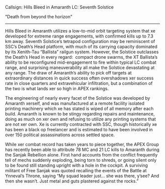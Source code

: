 Callsign: Hills Bleed in Amaranth
LC: Seventh Solstice

"Death from beyond the horizon"

---

Hills Bleed in Amaranth utilizes a low-to-mid orbit targeting system that xe developed for extreme range engagements, with confirmed kills up to 7.3 km away. Seventh Solstice’s tetrapod configuration may be reminiscent of SSC’s Death’s Head platform, with much of its carrying capacity dominated by its Xenith-Tau “Ballista” railgun system. However, the Solstice outclasses the Death’s Head in every regard:  compact drone swarms, the XT Ballista’s ability to be reconfigured mid-engagement to fire within typical LC combat range, and surprising maneuverability all make the Solstice devastating at any range. The draw of Amaranth’s ability to pick off targets at extraordinary distances in quick success often overshadows xer success rate in close quarters and extravehicular infiltration, but a combination of the two is what lands xer so high in APEX rankings. 

The engineering of nearly every facet of the Solstice was developed by Amaranth xerself, and was manufactured at a remote facility isolated printing machinery which xe has stated is wiped of all memory after each build. Amaranth is known to be stingy regarding repairs and maintenance, doing as much on xer own and refusing to utilize any printing systems that are not xer own. Xe is currently contracted with SSC, though historically xe has been a black op freelancer and is estimated to have been involved in over 150 political assassinations across settled space. 

While xer combat record has taken years to piece together, the APEX Group has recently been able to attribute 78 MC and 21 LC kills to Amaranth during the Sanjak Rebellion alone. First hand accounts from the conflict frequently tell of mechs suddenly exploding, being torn to shreds, or going silent only to be found still standing upright with a hole in the cockpit. A surviving militant of Free Sanjak was quoted recalling the events of the Battle at Ynneval’s Throne, saying “My squad leader just… she was there, y’see? And then she wasn’t. Just metal and guts plastered against the rocks.”